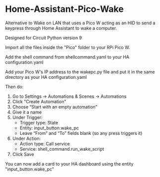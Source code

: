 # Home-Assistant-Pico-Wake
Alternative to Wake on LAN that uses a Pico W acting as an HID to send a keypress through Home Assistant to wake a computer.

Designed for Circuit Python version 9

Import all the files inside the "Pico" folder to your RPi Pico W.

Add the shell command from shellcommand.yaml to your HA configuration.yaml

Add your Pico W's IP address to the wakepc.py file and put it in the same directory as your HA configuration.yaml

Then do:
1. Go to Settings → Automations & Scenes → Automations
2. Click "Create Automation"
3. Choose “Start with an empty automation”
4. Give it a name
5. Under Trigger:
    - Trigger type: State
    - Entity: input_button.wake_pc
    - Leave “From” and “To” fields blank (so any press triggers it)
6. Under Action:
    - Action type: Call service
    - Service: shell_command.run_wake_script
7. Click Save

You can now add a card to your HA dashboard using the entity "input_button.wake_pc"
